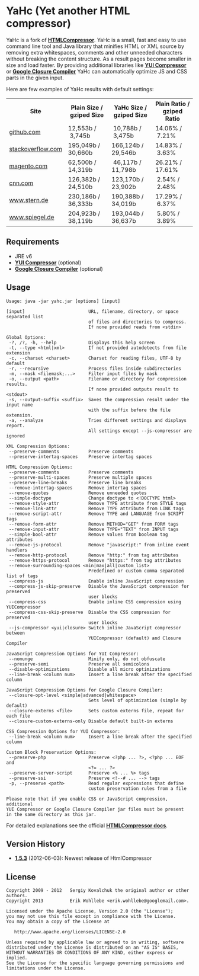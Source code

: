 YaHc (Yet another HTML compressor)
==============
YaHc is a fork of [**HTMLCompressor**](https://code.google.com/p/htmlcompressor/).
YaHc is a small, fast and easy to use command line tool and Java library that
minifies HTML or XML source by removing extra whitespaces, comments and other
unneeded characters without breaking the content structure. As a result pages
become smaller in size and load faster. By providing  additional libraries
like [**YUI Compressor**](https://github.com/yui/yuicompressor/) or [**Google
Closure Compiler**](https://code.google.com/p/closure-compiler/) YaHc can
automatically optimize JS and CSS parts in the given input.

Here are few examples of YaHc results with default settings:
<table>
  <tr>
    <th>Site</th>
    <th>Plain Size / gziped Size</th>
    <th>YaHc Size / gziped Size</th>
    <th>Plain Ratio / gziped Ratio</th>
  </tr>
  <tr>
    <td><a href="https://github.com/" target="_blank">github.com</a></td>
    <td>12,553b / &nbsp;3,745b</td>
    <td>&nbsp;10,788b / &nbsp;3,475b</td>
    <td>14.06% / &nbsp;7.21%</td>
  </tr>
  <tr>
    <td><a href="http://stackoverflow.com/" target="_blank">stackoverflow.com</a></td>
    <td>195,049b / 30,660b</td>
    <td>166,124b / 29,546b</td>
    <td>14.83% / &nbsp;3.63%</td>
  </tr>
  <tr>
    <td><a href="http://magento.com/" target="_blank">magento.com</a></td>
    <td>62,500b / 14,319b</td>
    <td>&nbsp;46,117b / 11,798b</td>
    <td>26.21% / 17.61%</td>
  </tr>
  <tr>
    <td><a href="http://cnn.com/" target="_blank">cnn.com</a></td>
    <td>126,382b / 24,510b</td>
    <td>123,170b / 23,902b</td>
    <td>&nbsp;2.54% / &nbsp;2.48%</td>
  </tr>
  <tr>
    <td><a href="http://www.stern.de/" target="_blank">www.stern.de</a></td>
    <td>230,186b / 36,333b</td>
    <td>190,388b / 34,019b</td>
    <td>17.29% / &nbsp;6.37%</td>
  </tr>
  <tr>
    <td><a href="http://www.spiegel.de/" target="_blank">www.spiegel.de</a></td>
    <td>204,923b / 38,119b</td>
    <td>193,044b / 36,637b</td>
    <td>&nbsp;5.80% / &nbsp;3.89%</td>
  </tr>
</table>

## Requirements
 - JRE v6
 - [**YUI Compressor**](https://github.com/yui/yuicompressor/) (optional)
 - [**Google Closure Compiler**](https://code.google.com/p/closure-compiler/) (optional)

## Usage
    Usage: java -jar yahc.jar [options] [input]

    [input]                        URL, filename, directory, or space separated list
                                   of files and directories to compress.
                                   If none provided reads from <stdin>

    Global Options:
     -?, /?, -h, --help            Displays this help screen
     -t, --type <html|xml>         If not provided autodetects from file extension
     -c, --charset <charset>       Charset for reading files, UTF-8 by default
     -r, --recursive               Process files inside subdirectories
     -m, --mask <filemask;...>     Filter input files by mask
     -o, --output <path>           Filename or directory for compression results.
                                   If none provided outputs result to <stdout>
     -s, --output-suffix <suffix>  Saves the compression result under the input name
                                   with the suffix before the file extension.
     -a, --analyze                 Tries different settings and displays report.
                                   All settings except --js-compressor are ignored

    XML Compression Options:
     --preserve-comments           Preserve comments
     --preserve-intertag-spaces    Preserve intertag spaces

    HTML Compression Options:
     --preserve-comments           Preserve comments
     --preserve-multi-spaces       Preserve multiple spaces
     --preserve-line-breaks        Preserve line breaks
     --remove-intertag-spaces      Remove intertag spaces
     --remove-quotes               Remove unneeded quotes
     --simple-doctype              Change doctype to <!DOCTYPE html>
     --remove-style-attr           Remove TYPE attribute from STYLE tags
     --remove-link-attr            Remove TYPE attribute from LINK tags
     --remove-script-attr          Remove TYPE and LANGUAGE from SCRIPT tags
     --remove-form-attr            Remove METHOD="GET" from FORM tags
     --remove-input-attr           Remove TYPE="TEXT" from INPUT tags
     --simple-bool-attr            Remove values from boolean tag attributes
     --remove-js-protocol          Remove "javascript:" from inline event handlers
     --remove-http-protocol        Remove "http:" from tag attributes
     --remove-https-protocol       Remove "https:" from tag attributes
     --remove-surrounding-spaces <min|max|all|custom_list>
                                   Predefined or custom comma separated list of tags
     --compress-js                 Enable inline JavaScript compression
     --compress-js-skip-preserve   Disable the JavaScript compression for preserved
                                   user blocks
     --compress-css                Enable inline CSS compression using YUICompressor
     --compress-css-skip-preserve  Disable the CSS compression for preserved
                                   user blocks
     --js-compressor <yui|closure> Switch inline JavaScript compressor between
                                   YUICompressor (default) and Closure Compiler

    JavaScript Compression Options for YUI Compressor:
     --nomunge                     Minify only, do not obfuscate
     --preserve-semi               Preserve all semicolons
     --disable-optimizations       Disable all micro optimizations
     --line-break <column num>     Insert a line break after the specified column

    JavaScript Compression Options for Google Closure Compiler:
     --closure-opt-level <simple|advanced|whitespace>
                                   Sets level of optimization (simple by default)
     --closure-externs <file>      Sets custom externs file, repeat for each file
     --closure-custom-externs-only Disable default built-in externs

    CSS Compression Options for YUI Compressor:
     --line-break <column num>     Insert a line break after the specified column

    Custom Block Preservation Options:
     --preserve-php                Preserve <?php ... ?>, <?php ... EOF and
                                   <?= ... ?>
     --preserve-server-script      Preserve <% ... %> tags
     --preserve-ssi                Preserve <!--# ... --> tags
     -p, --preserve <path>         Read regular expressions that define
                                   custom preservation rules from a file

    Please note that if you enable CSS or JavaScript compression, additional
    YUI Compressor or Google Closure Compiler jar files must be present
    in the same directory as this jar.


For detailed explanations see the official [**HTMLCompressor docs**](https://code.google.com/p/htmlcompressor/).

## Version History
- [**1.5.3**](https://github.com/Wohlie/HtmlCompressor/releases/tag/v1.5.3) (2012-06-03): Newest release of HtmlCompressor

License
-------
    Copyright 2009 - 2012   Sergiy Kovalchuk the original author or other authors.
    Copyright 2013          Erik Wohllebe <erik.wohllebe@googlemail.com>.

    Licensed under the Apache License, Version 2.0 (the "License");
    you may not use this file except in compliance with the License.
    You may obtain a copy of the License at

       http://www.apache.org/licenses/LICENSE-2.0

    Unless required by applicable law or agreed to in writing, software
    distributed under the License is distributed on an "AS IS" BASIS,
    WITHOUT WARRANTIES OR CONDITIONS OF ANY KIND, either express or implied.
    See the License for the specific language governing permissions and
    limitations under the License.